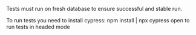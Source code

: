 Tests must run on fresh database to ensure successful and stable run.

To run tests you need to install cypress: npm install | npx cypress open to run tests in headed mode